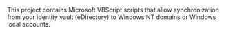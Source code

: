 This project contains Microsoft VBScript scripts that allow synchronization from your identity vault (eDirectory) to Windows NT domains or Windows local accounts.